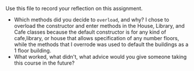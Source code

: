 Use this file to record your reflection on this assignment.

- Which methods did you decide to `overload`, and why?
 I chose to overload  the constructor and enter methods in the House, Library, and Cafe classes because the default constructor is for any kind of cafe,library, or house that allows specification of any number floors, while the methods that I overrode was used to default the buildings as a 1 floor building.
- What worked, what didn't, what advice would you give someone taking this course in the future?
